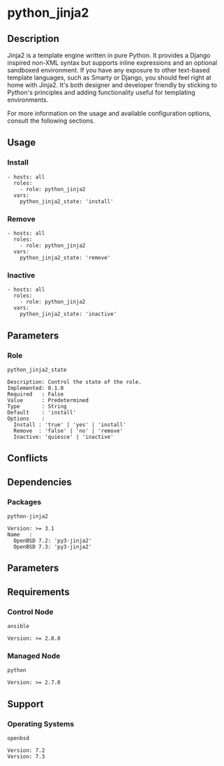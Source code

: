 # python_jinja2

## Description

Jinja2 is a template engine written in pure Python. It provides a Django
inspired non-XML syntax but supports inline expressions and an optional
sandboxed environment.
If you have any exposure to other text-based template languages, such as Smarty
or Django, you should feel right at home with Jinja2. It's both designer and
developer friendly by sticking to Python's principles and adding functionality
useful for templating environments.

For more information on the usage and available configuration options,
consult the following sections.

## Usage

### Install

```
- hosts: all
  roles:
    - role: python_jinja2
  vars:
    python_jinja2_state: 'install'
```

### Remove

```
- hosts: all
  roles:
    - role: python_jinja2
  vars:
    python_jinja2_state: 'remove'
```

### Inactive

```
- hosts: all
  roles:
    - role: python_jinja2
  vars:
    python_jinja2_state: 'inactive'
```

## Parameters

### Role

`python_jinja2_state`

    Description: Control the state of the role.
    Implemented: 0.1.0
    Required   : False
    Value      : Predetermined
    Type       : String
    Default    : 'install'
    Options    :
      Install : 'true' | 'yes' | 'install'
      Remove  : 'false' | 'no' | 'remove'
      Inactive: 'quiesce' | 'inactive'

## Conflicts

## Dependencies

### Packages

`python-jinja2`

    Version: >= 3.1
    Name   :
      OpenBSD 7.2: 'py3-jinja2'
      OpenBSD 7.3: 'py3-jinja2'

## Parameters

## Requirements

### Control Node

`ansible`

    Version: >= 2.8.0

### Managed Node

`python`

    Version: >= 2.7.0

## Support

### Operating Systems

`openbsd`

    Version: 7.2
    Version: 7.3
